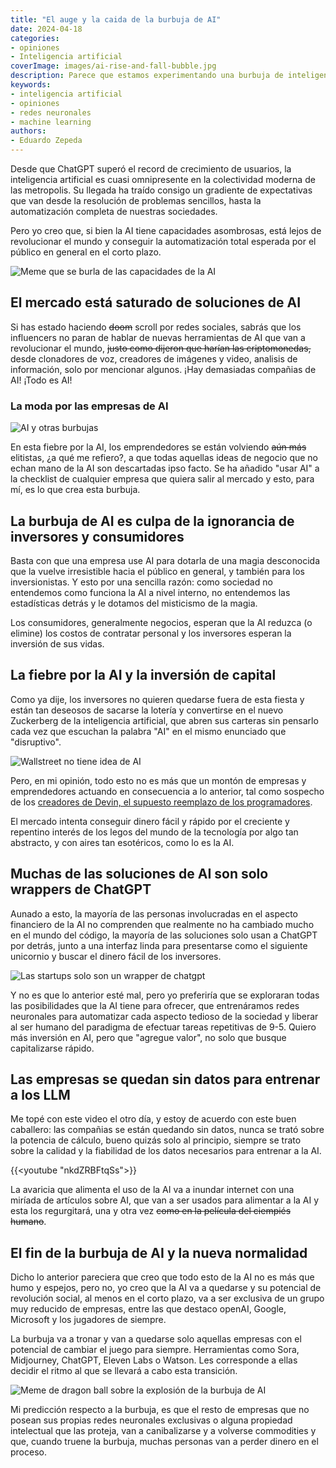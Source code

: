 ```yaml
---
title: "El auge y la caida de la burbuja de AI"
date: 2024-04-18
categories:
- opiniones
- Inteligencia artificial
coverImage: images/ai-rise-and-fall-bubble.jpg
description: Parece que estamos experimentando una burbuja de inteligencia artificial causada por la especulación financiera, chatGPT, programadores muy astutos e inversores muy avariciosos.
keywords:
- inteligencia artificial
- opiniones
- redes neuronales
- machine learning
authors:
- Eduardo Zepeda
---
```


Desde que ChatGPT superó el record de crecimiento de usuarios, la inteligencia artificial es cuasi omnipresente en la colectividad moderna de las metropolis. Su llegada ha traído consigo un gradiente de expectativas que van desde la resolución de problemas sencillos, hasta la automatización completa de nuestras sociedades. 

Pero yo creo que, si bien la AI tiene capacidades asombrosas, está lejos de revolucionar el mundo y conseguir la automatización total esperada por el público en general en el corto plazo.

![Meme que se burla de las capacidades de la AI](images/meme-ai-is-this.jpg)

## El mercado está saturado de soluciones de AI

Si has estado haciendo ~~doom~~ scroll por redes sociales, sabrás que los influencers no paran de hablar de nuevas herramientas de AI que van a revolucionar el mundo, ~~justo como dijeron que harían las criptomonedas,~~ desde clonadores de voz, creadores de imágenes y video, analisis de información, solo por mencionar algunos. ¡Hay demasiadas compañias de AI! ¡Todo es AI!

### La moda por las empresas de AI

![AI y otras burbujas](images/ai-and-other-bubbles.jpeg)

En esta fiebre por la AI, los emprendedores se están volviendo ~~aún más~~ elitistas, ¿a qué me refiero?, a que todas aquellas ideas de negocio que no echan mano de la AI son descartadas ipso facto. Se ha añadido "usar AI" a la checklist de cualquier empresa que quiera salir al mercado y esto, para mí, es lo que crea esta burbuja.

## La burbuja de AI es culpa de la ignorancia de inversores y consumidores

Basta con que una empresa use AI para dotarla de una magia desconocida que la vuelve irresistible hacia el público en general, y también para los inversionistas. Y esto por una sencilla razón: como sociedad no entendemos como funciona la AI a nivel interno, no entendemos las estadísticas detrás y le dotamos del misticismo de la magia.

Los consumidores, generalmente negocios, esperan que la AI reduzca (o elimine) los costos de contratar personal y los inversores esperan la inversión de sus vidas.

## La fiebre por la AI y la inversión de capital

Como ya dije, los inversores no quieren quedarse fuera de esta fiesta y están tan deseosos de sacarse la lotería y convertirse en el nuevo Zuckerberg de la inteligencia artificial, que abren sus carteras sin pensarlo cada vez que escuchan la palabra "AI" en el mismo enunciado que "disruptivo".

![Wallstreet no tiene idea de AI](images/wallstreet-is-dumb.jpg)

Pero, en mi opinión, todo esto no es más que un montón de empresas y emprendedores actuando en consecuencia a lo anterior, tal como sospecho de los [creadores de Devin, el supuesto reemplazo de los programadores](/es/devin-ai-el-supuesto-reemplazo-de-los-programadores/). 

El mercado intenta conseguir dinero fácil y rápido por el creciente y repentino interés de los legos del mundo de la tecnología por algo tan abstracto, y con aires tan esotéricos, como lo es la AI.

## Muchas de las soluciones de AI son solo wrappers de ChatGPT

Aunado a esto, la mayoría de las personas involucradas en el aspecto financiero de la AI no comprenden que realmente no ha cambiado mucho en el mundo del código, la mayoría de las soluciones solo usan a ChatGPT por detrás, junto a una interfaz linda para presentarse como el siguiente unicornio y buscar el dinero fácil de los inversores. 

![Las startups solo son un wrapper de chatgpt](images/ai-company-chatgpt.jpg)

Y no es que lo anterior esté mal, pero yo preferiría que se exploraran todas las posibilidades que la AI tiene para ofrecer, que entrenáramos redes neuronales para automatizar cada aspecto tedioso de la sociedad y liberar al ser humano del paradigma de efectuar tareas repetitivas de 9-5. Quiero más inversión en AI, pero que "agregue valor", no solo que busque capitalizarse rápido.

## Las empresas se quedan sin datos para entrenar a los LLM

Me topé con este video el otro día, y estoy de acuerdo con este buen caballero: las compañias se están quedando sin datos, nunca se trató sobre la potencia de cálculo, bueno quizás solo al principio, siempre se trato sobre la calidad y la fiabilidad de los datos necesarios para entrenar a la AI.

{{<youtube "nkdZRBFtqSs">}}

La avaricia que alimenta el uso de la AI va a inundar internet con una miríada de artículos sobre AI, que van a ser usados para alimentar a la AI y esta los regurgitará, una y otra vez ~~como en la película del ciempiés humano~~.

## El fin de la burbuja de AI y la nueva normalidad

Dicho lo anterior pareciera que creo que todo esto de la AI no es más que humo y espejos, pero no, yo creo que la AI va a quedarse y su potencial de revolución social, al menos en el corto plazo, va a ser exclusiva de un grupo muy reducido de empresas, entre las que destaco openAI, Google, Microsoft y los jugadores de siempre. 

La burbuja va a tronar y van a quedarse solo aquellas empresas con el potencial de cambiar el juego para siempre. Herramientas como Sora, Midjourney, ChatGPT, Eleven Labs o Watson. Les corresponde a ellas decidir el ritmo al que se llevará a cabo esta transición.

![Meme de dragon ball sobre la explosión de la burbuja de AI](images/ai-bubble-explosion-meme.jpg)

Mi predicción respecto a la burbuja, es que el resto de empresas que no posean sus propias redes neuronales exclusivas o alguna propiedad intelectual que las proteja, van a canibalizarse y a volverse commodities y que, cuando truene la burbuja, muchas personas van a perder dinero en el proceso.

